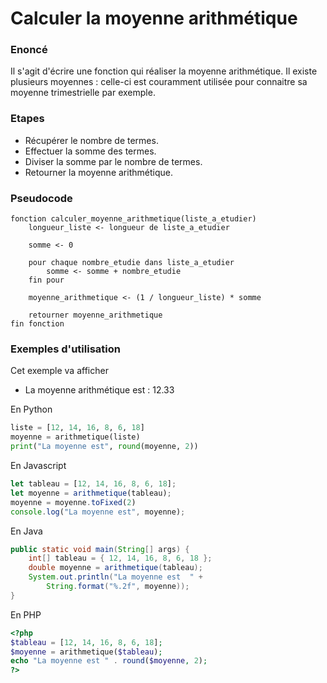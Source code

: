 # Calculer la moyenne arithmétique

### Enoncé
Il s'agit d'écrire une fonction qui réaliser la moyenne arithmétique. Il existe plusieurs moyennes : celle-ci est couramment utilisée pour connaitre sa moyenne trimestrielle par exemple.

### Etapes
* Récupérer le nombre de termes.
* Effectuer la somme des termes.
* Diviser la somme par le nombre de termes.
* Retourner la moyenne arithmétique.

### Pseudocode
```pseudocode
fonction calculer_moyenne_arithmetique(liste_a_etudier)
    longueur_liste <- longueur de liste_a_etudier
    
    somme <- 0
    
    pour chaque nombre_etudie dans liste_a_etudier
        somme <- somme + nombre_etudie
    fin pour
    
    moyenne_arithmetique <- (1 / longueur_liste) * somme
    
    retourner moyenne_arithmetique
fin fonction
```


### Exemples d'utilisation

Cet exemple va afficher
* La moyenne arithmétique est : 12.33


En Python

```python
liste = [12, 14, 16, 8, 6, 18]
moyenne = arithmetique(liste)
print("La moyenne est", round(moyenne, 2))
```


En Javascript

```javascript
let tableau = [12, 14, 16, 8, 6, 18];
let moyenne = arithmetique(tableau);
moyenne = moyenne.toFixed(2)
console.log("La moyenne est", moyenne);
```


En Java

```java
public static void main(String[] args) {
    int[] tableau = { 12, 14, 16, 8, 6, 18 };
    double moyenne = arithmetique(tableau);
    System.out.println("La moyenne est  " +
        String.format("%.2f", moyenne));
}
```


En PHP

```PHP
<?php
$tableau = [12, 14, 16, 8, 6, 18];
$moyenne = arithmetique($tableau);
echo "La moyenne est " . round($moyenne, 2);
?>
```